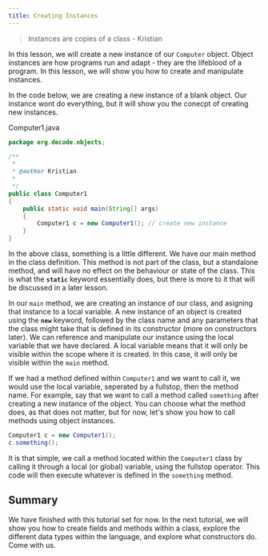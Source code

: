 ```yaml
---
title: Creating Instances
---
```

> Instances are copies of a class - Kristian

In this lesson, we will create a new instance of our `Computer` object. Object instances are how programs run and adapt - they are the lifeblood of a program.
In this lesson, we will show you how to create and manipulate instances.

In the code below, we are creating a new instance of a blank object. Our instance wont do everything, but it will show you the conecpt of creating new instances.

Computer1.java
``` java
package org.decode.objects;

/**
 * 
 * @author Kristian
 *
 */
public class Computer1
{
	public static void main(String[] args)
	{
		Computer1 c = new Computer1(); // create new instance
	}
}
```

In the above class, something is a little different. We have our main method in the class definition. This method is not part of the class, but a standalone method, and will
have no effect on the behaviour or state of the class. This is what the **`static`** keyword essentially does, but there is more to it that will be discussed in a
later lesson.

In our `main` method, we are creating an instance of our class, and asigning that instance to a local variable. A new instance of an object is created using the
**`new`** keyword, followed by the class name and any parameters that the class might take that is defined in its constructor (more on constructors later). We can
reference and manipulate our instance using the local variable that we have declared. A local variable means that it will only be visible within the scope where it is created.
In this case, it will only be visible within the `main` method.

If we had a method defined within `Computer1` and we want to call it, we would use the local variable, seperated by a fullstop, then the method name. For example,
say that we want to call a method called `something` after creating a new instance of the object. You can choose what the method does, as that does not matter, but for 
now, let's show you how to call methods using object instances.

``` java
Computer1 c = new Computer1();
c.something();
```

It is that simple, we call a method located within the `Computer1` class by calling it through a local (or global) variable, using the fullstop operator. This code
will then execute whatever is defined in the `something` method.

## Summary

We have finished with this tutorial set for now. In the next tutorial, we will show you how to create fields and methods within a class, explore the different data types within
the language, and explore what constructors do. Come with us.

